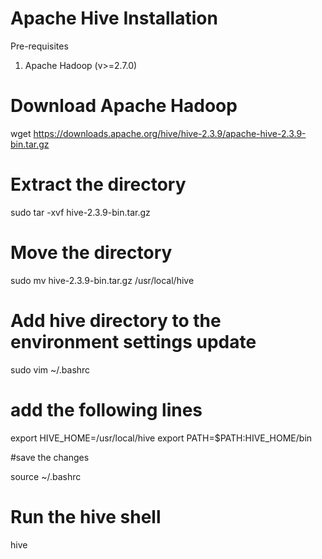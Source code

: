 # Apache Hive Installation

Pre-requisites 
1. Apache Hadoop (v>=2.7.0) 

# Download Apache Hadoop 
wget https://downloads.apache.org/hive/hive-2.3.9/apache-hive-2.3.9-bin.tar.gz 

# Extract the directory 

sudo tar -xvf hive-2.3.9-bin.tar.gz 

# Move the directory 

sudo mv hive-2.3.9-bin.tar.gz /usr/local/hive 

# Add hive directory to the environment settings update 

sudo vim ~/.bashrc 

# add the following lines 

export HIVE_HOME=/usr/local/hive
export PATH=$PATH:HIVE_HOME/bin

#save the changes 

source ~/.bashrc

# Run the hive shell

hive 
